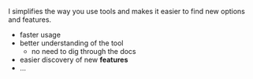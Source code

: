 
I simplifies the way you use tools and makes it easier to find new options and features.

- faster usage
- better understanding of the tool
	- no need to dig through the docs
- easier discovery of new **features**
- ...
